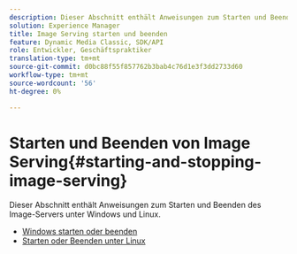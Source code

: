 ```yaml
---
description: Dieser Abschnitt enthält Anweisungen zum Starten und Beenden des Image-Servers unter Windows und Linux.
solution: Experience Manager
title: Image Serving starten und beenden
feature: Dynamic Media Classic, SDK/API
role: Entwickler, Geschäftspraktiker
translation-type: tm+mt
source-git-commit: d0bc88f55f857762b3bab4c76d1e3f3dd2733d60
workflow-type: tm+mt
source-wordcount: '56'
ht-degree: 0%

---
```



# Starten und Beenden von Image Serving{#starting-and-stopping-image-serving}

Dieser Abschnitt enthält Anweisungen zum Starten und Beenden des Image-Servers unter Windows und Linux.

* [Windows starten oder beenden](t-startstop-windows.md)
* [Starten oder Beenden unter Linux](t-startstop-linux.md)
